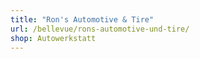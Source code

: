 ```yaml
---
title: "Ron's Automotive & Tire"
url: /bellevue/rons-automotive-und-tire/
shop: Autowerkstatt
---
```

